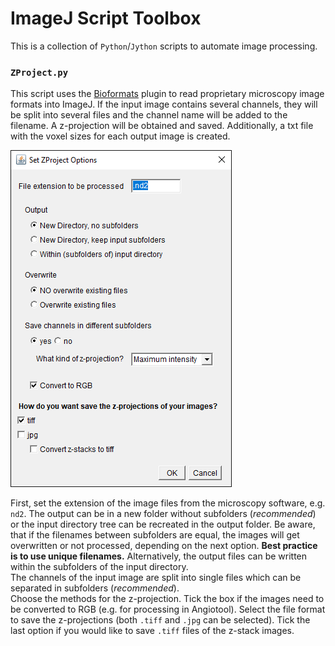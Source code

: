 # ImageJ Script Toolbox

This is a collection of `Python`/`Jython` scripts to automate image processing.

### `ZProject.py`

This script uses the [Bioformats](https://www.openmicroscopy.org/bio-formats/) plugin to read proprietary microscopy image formats into ImageJ.
If the input image contains several channels, they will be split into several files and the channel name will be added to the filename.
A z-projection will be obtained and saved.
Additionally, a txt file with the voxel sizes for each output image is created.

![](docs/screenshots/ZProject.png)

First, set the extension of the image files from the microscopy software, e.g. `nd2`.
The output can be in a new folder without subfolders (*recommended*) or the input directory tree can be recreated in the output folder.
Be aware, that if the filenames between subfolders are equal, the images will get overwritten or not processed, depending on the next option. **Best practice is to use unique filenames.**
Alternatively, the output files can be written within the subfolders of the input directory.  
The channels of the input image are split into single files which can be separated in subfolders (*recommended*).  
Choose the methods for the z-projection.
Tick the box if the images need to be converted to RGB (e.g. for processing in Angiotool).
Select the file format to save the z-projections (both `.tiff` and `.jpg` can be selected).
Tick the last option if you would like to save `.tiff` files of the z-stack images.
